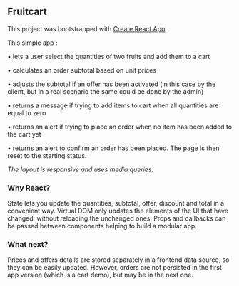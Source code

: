 ## Fruitcart

This project was bootstrapped with [Create React App](https://github.com/facebook/create-react-app).


This simple app :

• lets a user select the quantities of two fruits and add them to a cart

• calculates an order subtotal based on unit prices

• adjusts the subtotal if an offer has been activated (in this case by the client, but in a real scenario the same could be done by the admin)

• returns a message if trying to add items to cart when all quantities are equal to zero

• returns an alert if trying to place an order when no item has been added to the cart yet

• returns an alert to confirm an order has been placed. The page is then reset to the starting status.

_The layout is responsive and uses media queries._

### Why React?

State lets you update the quantities, subtotal, offer, discount and total in a convenient way.
Virtual DOM only updates the elements of the UI that have changed, without reloading the unchanged ones.
Props and callbacks can be passed between components helping to build a modular app.

### What next?

Prices and offers details are stored separately in a frontend data source, so they can be easily updated.
However, orders are not persisted in the first app version (which is a cart demo), but may be in the next one.

